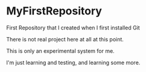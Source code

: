 MyFirstRepository
=================

First Repository that I created when I first installed Git

There is not real project here at all at this point.

This is only an experimental system for me.

I'm just learning and testing, and learning some more.

